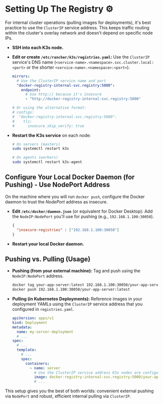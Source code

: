 # Setting Up The Registry ⚙️

For internal cluster operations (pulling images for deployments), it's best practice to use the `ClusterIP` service address. This keeps traffic routing within the cluster's overlay network and doesn't depend on specific node IPs.

*   **SSH into each K3s node.**
*   **Edit or create `/etc/rancher/k3s/registries.yaml`:** Use the `ClusterIP` service's DNS name (`<service-name>.<namespace>.svc.cluster.local:<port>` or the shorter `<service-name>.<namespace>:<port>`).

    ```yaml
    mirrors:
      # Use the ClusterIP service name and port
      "docker-registry-internal-svc.registry:5000":
        endpoint:
          # Use http:// because it's insecure
          - "http://docker-registry-internal-svc.registry:5000"

    # Or using the alternative format:
    # configs:
    #  "docker-registry-internal-svc.registry:5000":
    #    tls:
    #      insecure_skip_verify: true
    ```

*   **Restart the K3s service** on each node:

    ```bash
    # On servers (masters)
    sudo systemctl restart k3s

    # On agents (workers)
    sudo systemctl restart k3s-agent
    ```

## Configure Your Local Docker Daemon (for Pushing) - Use NodePort Address

On the machine where you will run `docker push`, configure the Docker daemon to trust the *NodePort* address as insecure.

*   **Edit `/etc/docker/daemon.json`** (or equivalent for Docker Desktop): Add the `NodeIP:NodePort` you'll use for pushing (e.g., `192.168.1.100:30050`).

    ```json
    {
      "insecure-registries" : ["192.168.1.100:30050"]
    }
    ```
*   **Restart your local Docker daemon.**

## Pushing vs. Pulling (Usage)

*   **Pushing (from your external machine):** Tag and push using the `NodeIP:NodePort` address.

    ```bash
    docker tag your-app-server:latest 192.168.1.100:30050/your-app-server:latest
    docker push 192.168.1.100:30050/your-app-server:latest
    ```

*   **Pulling (in Kubernetes Deployments):** Reference images in your deployment YAMLs using the `ClusterIP` service address that you configured in `registries.yaml`.

    ```yaml
    apiVersion: apps/v1
    kind: Deployment
    metadata:
      name: my-server-deployment
      # ...
    spec:
      # ...
      template:
        # ...
        spec:
          containers:
            - name: server
              # Use the ClusterIP service address K3s nodes are configured to trust
              image: docker-registry-internal-svc.registry:5000/your-app-server:latest
              # ...
    ```

This setup gives you the best of both worlds: convenient external pushing via `NodePort` and robust, efficient internal pulling via `ClusterIP`.
